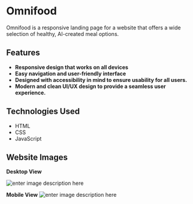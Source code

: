 
# Omnifood

Omnifood is a responsive landing page for a website that offers a wide selection of healthy, AI-created meal options.

## Features

-   **Responsive design that works on all devices**
-   **Easy navigation and user-friendly interface**
-   **Designed with accessibility in mind to ensure usability for all users.**
- **Modern and clean UI/UX design to provide a seamless user experience.**

## Technologies Used

-   HTML
-   CSS 
-   JavaScript

## Website Images
**Desktop View**

![enter image description here](https://i.postimg.cc/kMLs9Rfj/OMNi-FOOD-Mockup.png)

**Mobile View**
![enter image description here](https://i.postimg.cc/TP2qQV3P/1732028183771.png)
